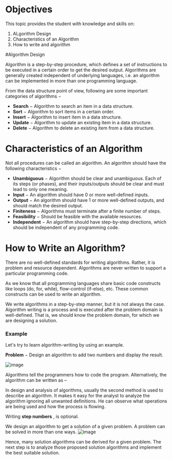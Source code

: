 # Objectives 
This topic provides the student with knowledge and skills on:
 1. ALgorithm Design
 2. Characteristics of an Algorithm
 3. How to write and algorithm
 
#Algorithm Design

Algorithm is a step-by-step procedure, which defines a set of instructions to be executed in a certain order to get the desired output. Algorithms are generally created independent of underlying languages, i.e. an algorithm can be implemented in more than one programming language.

From the data structure point of view, following are some important categories of algorithms −

- **Search**  − Algorithm to search an item in a data structure.
- **Sort**  − Algorithm to sort items in a certain order.
- **Insert**  − Algorithm to insert item in a data structure.
- **Update**  − Algorithm to update an existing item in a data structure.
- **Delete**  − Algorithm to delete an existing item from a data structure.

##
# Characteristics of an Algorithm

Not all procedures can be called an algorithm. An algorithm should have the following characteristics −

- **Unambiguous**  − Algorithm should be clear and unambiguous. Each of its steps (or phases), and their inputs/outputs should be clear and must lead to only one meaning.
- **Input**  − An algorithm should have 0 or more well-defined inputs.
- **Output**  − An algorithm should have 1 or more well-defined outputs, and should match the desired output.
- **Finiteness**  − Algorithms must terminate after a finite number of steps.
- **Feasibility**  − Should be feasible with the available resources.
- **Independent**  − An algorithm should have step-by-step directions, which should be independent of any programming code.

##
# How to Write an Algorithm?

There are no well-defined standards for writing algorithms. Rather, it is problem and resource dependent. Algorithms are never written to support a particular programming code.

As we know that all programming languages share basic code constructs like loops (do, for, while), flow-control (if-else), etc. These common constructs can be used to write an algorithm.

We write algorithms in a step-by-step manner, but it is not always the case. Algorithm writing is a process and is executed after the problem domain is well-defined. That is, we should know the problem domain, for which we are designing a solution.

### Example

Let&#39;s try to learn algorithm-writing by using an example.

**Problem**  − Design an algorithm to add two numbers and display the result.

 ![image](https://user-images.githubusercontent.com/19671036/60600339-92bb6580-9d75-11e9-9b34-4436f475c841.png)


Algorithms tell the programmers how to code the program. Alternatively, the algorithm can be written as –



In design and analysis of algorithms, usually the second method is used to describe an algorithm. It makes it easy for the analyst to analyze the algorithm ignoring all unwanted definitions. He can observe what operations are being used and how the process is flowing.

Writing  **step numbers** , is optional.

We design an algorithm to get a solution of a given problem. A problem can be solved in more than one ways.
![image](https://user-images.githubusercontent.com/19671036/60600466-cd250280-9d75-11e9-8c12-b533f7e44677.png)

 
Hence, many solution algorithms can be derived for a given problem. The next step is to analyze those proposed solution algorithms and implement the best suitable solution.
